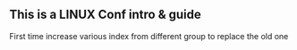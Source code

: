 This is a LINUX Conf intro & guide
----------------------------------
First time increase various index from different group to replace the old one
